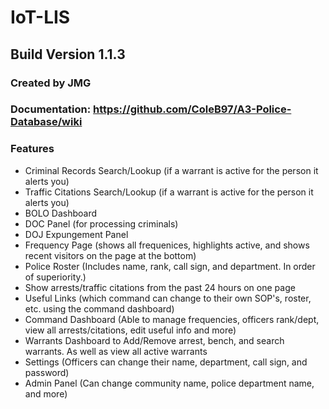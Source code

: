 # IoT-LIS
## Build Version 1.1.3
### Created by JMG
### Documentation: https://github.com/ColeB97/A3-Police-Database/wiki





### Features
- Criminal Records Search/Lookup (if a warrant is active for the person it alerts you)
- Traffic Citations Search/Lookup (if a warrant is active for the person it alerts you)
- BOLO Dashboard
- DOC Panel (for processing criminals)
- DOJ Expungement Panel
- Frequency Page (shows all frequenices, highlights active, and shows recent visitors on the page at the bottom)
- Police Roster (Includes name, rank, call sign, and department. In order of superiority.)
- Show arrests/traffic citations from the past 24 hours on one page
- Useful Links (which command can change to their own SOP's, roster, etc. using the command dashboard)
- Command Dashboard (Able to manage frequencies, officers rank/dept, view all arrests/citations, edit useful info and more)
- Warrants Dashboard to Add/Remove arrest, bench, and search warrants. As well as view all active warrants
- Settings (Officers can change their name, department, call sign, and password)
- Admin Panel (Can change community name, police department name, and more)

